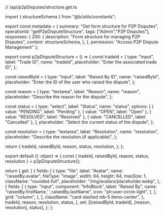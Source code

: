 // /api/p2pDisputes/structure.get.ts

import { structureSchema } from "@b/utils/constants";

export const metadata = {
  summary: "Get form structure for P2P Disputes",
  operationId: "getP2pDisputeStructure",
  tags: ["Admin","P2P Disputes"],
  responses: {
    200: {
      description: "Form structure for managing P2P Disputes",
      content: structureSchema,
    },
  },
  permission: "Access P2P Dispute Management"
};

export const p2pDisputeStructure = () => {
  const tradeId = {
    type: "input",
    label: "Trade ID",
    name: "tradeId",
    placeholder: "Enter the associated trade ID",
  };

  const raisedById = {
    type: "input",
    label: "Raised By ID",
    name: "raisedById",
    placeholder: "Enter the ID of the user who raised the dispute",
  };

  const reason = {
    type: "textarea",
    label: "Reason",
    name: "reason",
    placeholder: "Describe the reason for the dispute",
  };

  const status = {
    type: "select",
    label: "Status",
    name: "status",
    options: [
      { value: "PENDING", label: "Pending" },
      { value: "OPEN", label: "Open" },
      { value: "RESOLVED", label: "Resolved" },
      { value: "CANCELLED", label: "Cancelled" },
    ],
    placeholder: "Select the current status of the dispute",
  };

  const resolution = {
    type: "textarea",
    label: "Resolution",
    name: "resolution",
    placeholder: "Describe the resolution (if applicable)",
  };

  return {
    tradeId,
    raisedById,
    reason,
    status,
    resolution,
  };
};

export default (): object => {
  const { tradeId, raisedById, reason, status, resolution } =
    p2pDisputeStructure();

  return {
    get: [
      {
        fields: [
          {
            type: "file",
            label: "Avatar",
            name: "raisedBy.avatar",
            fileType: "image",
            width: 64,
            height: 64,
            maxSize: 1,
            className: "rounded-full",
            placeholder: "/img/avatars/placeholder.webp",
          },
          {
            fields: [
              {
                type: "input",
                component: "InfoBlock",
                label: "Raised By",
                name: "raisedBy.firstName,' ',raisedBy.lastName",
                icon: "ph:user-circle-light",
              },
            ],
            grid: "column",
          },
        ],
        className: "card-dashed mb-5 items-center",
      },
      tradeId,
      reason,
      resolution,
      status,
    ],
    set: [[raisedById, tradeId], [reason, resolution], status],
  };
};
